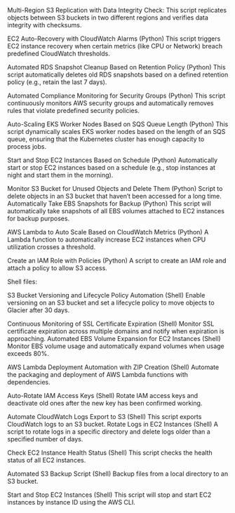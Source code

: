  Multi-Region S3 Replication with Data Integrity Check:
 This script replicates objects between S3 buckets in two different regions and verifies data integrity with checksums.

 EC2 Auto-Recovery with CloudWatch Alarms (Python)
This script triggers EC2 instance recovery when certain metrics (like CPU or Network) breach predefined CloudWatch thresholds.

Automated RDS Snapshot Cleanup Based on Retention Policy (Python)
This script automatically deletes old RDS snapshots based on a defined retention policy (e.g., retain the last 7 days).

Automated Compliance Monitoring for Security Groups (Python)
This script continuously monitors AWS security groups and automatically removes rules that violate predefined security policies.

 Auto-Scaling EKS Worker Nodes Based on SQS Queue Length (Python)
This script dynamically scales EKS worker nodes based on the length of an SQS queue, ensuring that the Kubernetes cluster has enough capacity to process jobs.

Start and Stop EC2 Instances Based on Schedule (Python)
Automatically start or stop EC2 instances based on a schedule (e.g., stop instances at night and start them in the morning).

Monitor S3 Bucket for Unused Objects and Delete Them (Python)
Script to delete objects in an S3 bucket that haven’t been accessed for a long time.
Automatically Take EBS Snapshots for Backup (Python)
This script will automatically take snapshots of all EBS volumes attached to EC2 instances for backup purposes.

AWS Lambda to Auto Scale Based on CloudWatch Metrics (Python)
A Lambda function to automatically increase EC2 instances when CPU utilization crosses a threshold.

Create an IAM Role with Policies (Python)
A script to create an IAM role and attach a policy to allow S3 access.



Shell files:

S3 Bucket Versioning and Lifecycle Policy Automation (Shell)
Enable versioning on an S3 bucket and set a lifecycle policy to move objects to Glacier after 30 days.

Continuous Monitoring of SSL Certificate Expiration (Shell)
Monitor SSL certificate expiration across multiple domains and notify when expiration is approaching.
Automated EBS Volume Expansion for EC2 Instances (Shell)
Monitor EBS volume usage and automatically expand volumes when usage exceeds 80%.

AWS Lambda Deployment Automation with ZIP Creation (Shell)
Automate the packaging and deployment of AWS Lambda functions with dependencies.

Auto-Rotate IAM Access Keys (Shell)
Rotate IAM access keys and deactivate old ones after the new key has been confirmed working.

Automate CloudWatch Logs Export to S3 (Shell)
This script exports CloudWatch logs to an S3 bucket.
Rotate Logs in EC2 Instances (Shell)
A script to rotate logs in a specific directory and delete logs older than a specified number of days.

Check EC2 Instance Health Status (Shell)
This script checks the health status of all EC2 instances.

Automated S3 Backup Script (Shell)
Backup files from a local directory to an S3 bucket.

Start and Stop EC2 Instances (Shell)
This script will stop and start EC2 instances by instance ID using the AWS CLI.